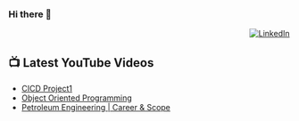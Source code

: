 ### Hi there 👋

<div align="right"> 

  [![LinkedIn](https://img.shields.io/badge/linkedin-%230077B5.svg?style=for-the-badge&logo=linkedin&logoColor=white)](https://www.linkedin.com/in/ayush-gupta-6489b434/)

</div>

## 📺 Latest YouTube Videos
<!-- YOUTUBE-VIDEOS-LIST:START -->
- [CICD Project1](https://www.youtube.com/watch?v=_thUsMoECbo)
- [Object Oriented Programming](https://www.youtube.com/watch?v=l3lcDaJkgCU&t=5s)
- [Petroleum Engineering | Career & Scope](https://www.youtube.com/watch?v=qA0L_IRIvRg)
<!-- YOUTUBE-VIDEOS-LIST:END -->

<!--
**ayushg245/ayushg245** is a ✨ _special_ ✨ repository because its `README.md` (this file) appears on your GitHub profile.

Here are some ideas to get you started:

- 🔭 I’m currently working on ...
- 🌱 I’m currently learning ...
- 👯 I’m looking to collaborate on ...
- 🤔 I’m looking for help with ...
- 💬 Ask me about ...
- 📫 How to reach me: ...
- 😄 Pronouns: ...
- ⚡ Fun fact: ...
-->
